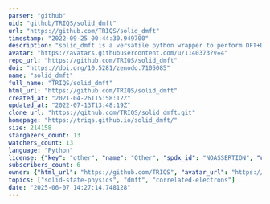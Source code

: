 ```yaml
---
parser: "github"
uid: "github/TRIQS/solid_dmft"
url: "https://github.com/TRIQS/solid_dmft"
timestamp: "2022-09-25 00:44:30.949700"
description: "solid_dmft is a versatile python wrapper to perform DFT+DMFT calculations utilizing the TRIQS software library."
avatar: "https://avatars.githubusercontent.com/u/1140373?v=4"
repo_url: "https://github.com/TRIQS/solid_dmft"
doi: "https://doi.org/10.5281/zenodo.7105085"
name: "solid_dmft"
full_name: "TRIQS/solid_dmft"
html_url: "https://github.com/TRIQS/solid_dmft"
created_at: "2021-04-26T15:58:12Z"
updated_at: "2022-07-13T13:48:19Z"
clone_url: "https://github.com/TRIQS/solid_dmft.git"
homepage: "https://triqs.github.io/solid_dmft/"
size: 214158
stargazers_count: 13
watchers_count: 13
language: "Python"
license: {"key": "other", "name": "Other", "spdx_id": "NOASSERTION", "url": null, "node_id": "MDc6TGljZW5zZTA="}
subscribers_count: 6
owner: {"html_url": "https://github.com/TRIQS", "avatar_url": "https://avatars.githubusercontent.com/u/1140373?v=4", "login": "TRIQS", "type": "Organization"}
topics: ["solid-state-physics", "dmft", "correlated-electrons"]
date: "2025-06-07 14:27:14.748128"
---
```

